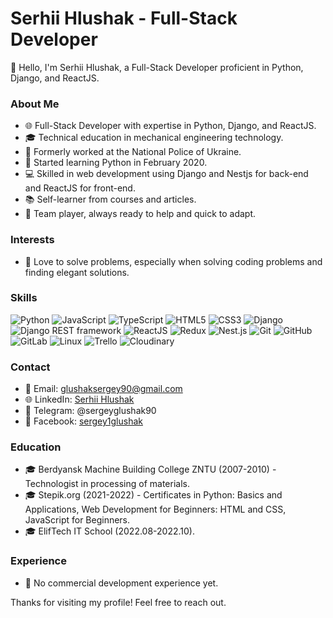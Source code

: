 # Serhii Hlushak - Full-Stack Developer

👋 Hello, I'm Serhii Hlushak, a Full-Stack Developer proficient in Python, Django, and ReactJS.
### About Me
- 🌐 Full-Stack Developer with expertise in Python, Django, and ReactJS.
- 🎓 Technical education in mechanical engineering technology.
- 👮 Formerly worked at the National Police of Ukraine.
- 📅 Started learning Python in February 2020.
- 💻 Skilled in web development using Django and Nestjs for back-end and ReactJS for front-end.
- 📚 Self-learner from courses and articles.
- 🤝 Team player, always ready to help and quick to adapt.

### Interests
- 🤔 Love to solve problems, especially when solving coding problems and finding elegant solutions.

### Skills
![Python](https://img.shields.io/badge/-Python-090909?style=for-the-badge&logo=python)
![JavaScript](https://img.shields.io/badge/-JavaScript-090909?style=for-the-badge&logo=javascript)
![TypeScript](https://img.shields.io/badge/-TypeScript-090909?style=for-the-badge&logo=typescript)
![HTML5](https://img.shields.io/badge/-HTML5-090909?style=for-the-badge&logo=HTML5)
![CSS3](https://img.shields.io/badge/-CSS3-090909?style=for-the-badge&logo=CSS3)
![Django](https://img.shields.io/badge/-Django-090909?style=for-the-badge&logo=django)
![Django REST framework](https://img.shields.io/badge/-Django%20REST%20framework-090909?style=for-the-badge&logo=django)
![ReactJS](https://img.shields.io/badge/-ReactJS-090909?style=for-the-badge&logo=react)
![Redux](https://img.shields.io/badge/-Redux-090909?style=for-the-badge&logo=redux)
![Nest.js](https://img.shields.io/badge/-Nest.js-090909?style=for-the-badge&logo=nestjs)
![Git](https://img.shields.io/badge/-Git-090909?style=for-the-badge&logo=Git)
![GitHub](https://img.shields.io/badge/-GitHub-090909?style=for-the-badge&logo=GitHub)
![GitLab](https://img.shields.io/badge/-GitLab-090909?style=for-the-badge&logo=GitLab)
![Linux](https://img.shields.io/badge/-Linux-090909?style=for-the-badge&logo=Linux)
![Trello](https://img.shields.io/badge/-Trello-090909?style=for-the-badge&logo=Trello)
![Cloudinary](https://img.shields.io/badge/-Cloudinary-090909?style=for-the-badge&logo=cloudinary)  

### Contact
- 📧 Email: glushaksergey90@gmail.com
- 🌐 LinkedIn: [Serhii Hlushak](https://www.linkedin.com/in/serhii-hlushak-b06358216/)
- 📱 Telegram: @sergeyglushak90
- 👤 Facebook: [sergey1glushak](https://www.facebook.com/sergey1glushak)

### Education
- 🎓 Berdyansk Machine Building College ZNTU (2007-2010) - Technologist in processing of materials.
- 🎓 Stepik.org (2021-2022) - Certificates in Python: Basics and Applications, Web Development for Beginners: HTML and CSS, JavaScript for Beginners.
- 🎓 ElifTech IT School (2022.08-2022.10).

### Experience
- 🚀 No commercial development experience yet.

Thanks for visiting my profile! Feel free to reach out.
